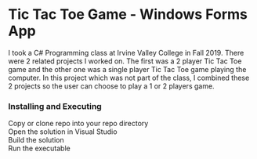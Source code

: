 # Tic Tac Toe Game - Windows Forms App
I took a C# Programming class at Irvine Valley College in Fall 2019. There were 2 related projects I worked on. The first was a 2 player Tic Tac Toe game and the other one was a single player Tic Tac Toe game playing the computer. In this project which was not part of the class, I combined these 2 projects so the user can choose to play a 1 or 2 players game.

### Installing and Executing
Copy or clone repo into your repo directory<br />
Open the solution in Visual Studio<br />
Build the solution<br/>
Run the executable